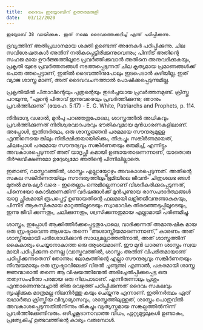 ```yaml
---
title:  ദൈവം ഇയ്യോബിന് ഉത്തരമരുളി
date:   03/12/2020
---
```


`ഇയ്യോബ് 38 വായിക്കുക. ഇത് നമ്മെ ദൈവത്തെക്കുറിച്ച് എന്ത് പഠിപ്പിക്കുന്നു.`

ദ്രവ്യത്തിന് അതിപ്രധാനമായ ശക്തി ഉണ്ടെന്ന് അനേകർ പഠിപ്പിക്കുന്നു. ചില സവിശേഷതകൾ അതിന് നൽകപ്പെട്ടിരിക്കുന്നുവെന്നും; പിന്നീട് അതിന്റെ സഹജ മായ ഊർജ്ജത്തിലൂടെ പ്രവർത്തിക്കുവാൻ അതിനെ അനുവദിക്കുകയും, പ്രകൃതി യുടെ പ്രവർത്തനങ്ങൾ നടത്തപ്പെടുന്നത് ചില കൃത്യമായ പ്രമാണങ്ങൾക്ക് പൊരു ത്തപ്പെട്ടാണ്, ഇതിൽ ദൈവത്തിനുപോലും ഇടപെടാൻ കഴിയില്ല. ഇത് വ്യാജ ശാസ്ത്ര മാണ്, അത് ദൈവവചനത്താൽ പോഷിക്കപ്പെടുന്നുമില്ല.

പ്രകൃതിയിൽ പിതാവിന്റെയും പുത്രന്റെയും തുടർച്ചയായ പ്രവർത്തനമുണ്ട്. ക്രിസ്തു പറയുന്നു, “എന്റെ പിതാവ് ഇന്നുവരെയും പ്രവർത്തിക്കുന്നു; ഞാനും പ്രവർത്തിക്കുന്നു” (യോഹ. 5:17) - E. G. White, Patriarchs and Prophets, p. 114.

നിർഭാഗ്യ വശാൽ, മുൻപു പറഞ്ഞതുപോലെ, ശാസ്ത്രത്തിൽ അധികവും പ്രവർത്തിക്കുന്നത് നിരീശ്വരവാദപരവും ഭൗതികവുമായ മുൻധാരണകളിലാണ്. അപ്പോൾ, ഇതിനർത്ഥം, ഒരു ശാസ്ത്രജ്ഞൻ പരമമായ സൗന്ദര്യമുള്ള എന്തിനെയെ ങ്കിലും നിരീക്ഷിക്കയായിരിക്കും, തികച്ചും സങ്കീർണമായത്, ചിലപ്പോൾ പരമമായ സൗന്ദര്യവും സങ്കീർണതയും ഒരുമിച്ച്, എന്നിട്ടും അവകാശപ്പെടുന്നത് അത് യാദൃച്ഛി കമായി ഉണ്ടായതാണെന്നാണ്, യാതൊരു ദീർഘവീക്ഷണമോ ഉദ്ദേശ്യമോ അതിന്റെ പിന്നിലില്ലാതെ.

ഇതാണ്, വാസ്തവത്തിൽ, ശാസ്ത്രം എല്ലായ്പ്പോഴും അവകാശപ്പെടുന്നത്. അതിന്റെ സകല സങ്കീർണതയിലും സൗന്ദര്യത്തിലും ഭൂമിയിലെ ജീവൻ- ചിത്രശലഭ ങ്ങൾ മുതൽ മനുഷ്യർ വരെ - ഇതെല്ലാം ഒന്നുമില്ലെന്നാണ് വിശദീകരിക്കപ്പെടുന്നത്, പിന്നെയോ കോടിക്കണക്കിന് വർഷങ്ങൾക്ക് മുൻപുണ്ടായ രാസപദാർത്ഥങ്ങൾ യാദൃ ച്ഛികമായി രൂപപ്പെട്ട് ഉണ്ടായതിന്റെ ഫലമായി ലളിതജീവനുണ്ടാകുകയും, പിന്നീട് ആകസ്മികമായ മാറ്റത്തിലൂടെയും സ്വാഭാവിക തിരഞ്ഞെടുപ്പിലൂടെയും, ഇന്നു ജീവി ക്കുന്നതും, ചലിക്കുന്നതും, ശ്വസിക്കുന്നതുമായ എല്ലാമായി പരിണമിച്ചു.

ശാസ്ത്രം, ഇപ്പോൾ ആക്കിത്തീർക്കപ്പെട്ടതുപോലെ, വാദിക്കുന്നത് അമാനുഷിക മായ ഒരു സ്രഷ്ടാവെന്ന ആശയം തന്നെ “അശാസ്ത്രീയമാണെന്നാണ്,” കാരണം അത് ശാസ്ത്രീയമായി പരിശോധിക്കാൻ സാധ്യമല്ലാത്തതിനാൽ, അത് ശാസ്ത്രത്തിന് കൈകാര്യം ചെയ്യാനാകാത്ത ഒരു ആശയമാണ്. ഈ മുൻ ധാരണ ശാസ്ത്രം സ്വയ മായി പഠിപ്പിക്കുന്ന ഒന്നല്ല (വാസ്തവത്തിൽ, ശാസ്ത്രം അതിന് വിപരീതമായാണ് പഠിപ്പിക്കുന്നതെന്ന് തോന്നും: ലോകത്തിന്റെ എല്ലാ സൗന്ദര്യവും സങ്കീർണതയും നിശ്ചയമായും ഒരു സ്രഷ്ടാവിലേക്ക് വിരൽ ചൂണ്ടുന്നു) എന്നാൽ, പകരമായി ശാസ്ത്ര ജ്ഞന്മാരാൽ തന്നെ ആ വിഷയത്തിന്മേൽ അടിച്ചേൽപ്പിക്കപ്പെട്ട ഒരു തത്വസംഹിതാ പരമായ ഒരു നിലപാടാണ്. എന്നിരുന്നാലും പ്രശ്നം എന്താണെന്നുവച്ചാൽ തിരു വെഴുത്ത് പഠിപ്പിക്കുന്നത് ദൈവം സകലവും സൃഷ്ടിക്കുക മാത്രമല്ല നിലനിർത്തു കയും ചെയ്യുന്നു എന്നാണ്. ഇതിനർത്ഥം ഏത് യഥാർത്ഥ ക്രിസ്തീയ വിദ്യാഭ്യാസവും, ശാസ്ത്രത്തിലുള്ളത്, ശാസ്ത്രം പൊതുവിൽ അവകാശപ്പെടുന്നതിൽനിന്നും തികച്ചും വ്യത്യസ്തമായ സങ്കല്പത്തിൽനിന്ന് പ്രവർത്തിക്കേണ്ടിവരും. ഒഴിച്ചുകൂടാനാവാത്ത വിധം, ഏറ്റുമുട്ടലുകൾ ഉണ്ടാകും, പ്രത്യേകിച്ച് ഉത്ഭവത്തിന്റെ കാര്യം വരുമ്പോൾ.